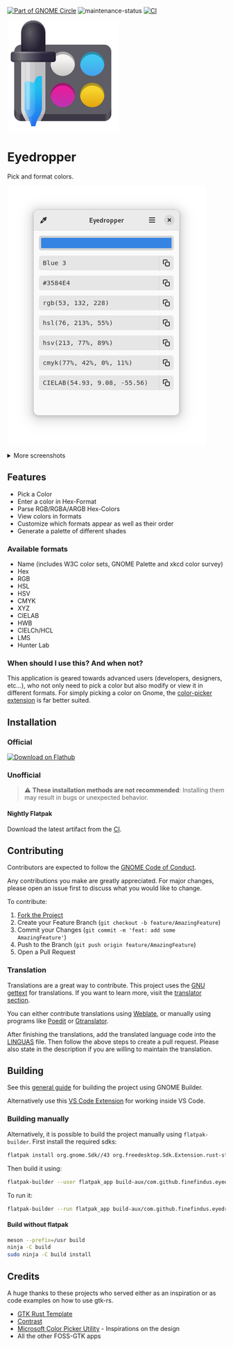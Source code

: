[![Part of GNOME Circle](https://circle.gnome.org/assets/button/badge.svg)](https://apps.gnome.org/app/com.github.finefindus.eyedropper/)
![maintenance-status](https://img.shields.io/badge/maintenance-actively--developed-brightgreen.svg)
[![CI](https://github.com/FineFindus/eyedropper/actions/workflows/ci.yml/badge.svg)](https://github.com/FineFindus/eyedropper/actions/workflows/ci.yml)

![Eyedropper](data/icons/com.github.finefindus.eyedropper.svg)

# Eyedropper

Pick and format colors.

![Main Page](data/resources/screenshots/main_default_light.png)

<details>
  <summary>More screenshots</summary>

![Status page](data/resources/screenshots/status_light.png)

![Customize the shown formats (Dark UI)](data/resources/screenshots/main_customize_dark.png)

![Customize the shown formats (Light UI)](data/resources/screenshots/main_customize_light.png)

![Generate Color Palettes](data/resources/screenshots/palette_dialog_new_export_light.png)


</details>


## Features

- Pick a Color
- Enter a color in Hex-Format
- Parse RGB/RGBA/ARGB Hex-Colors
- View colors in formats
- Customize which formats appear as well as their order
- Generate a palette of different shades

### Available formats

- Name (includes W3C color sets, GNOME Palette and xkcd color survey)
- Hex
- RGB
- HSL
- HSV
- CMYK
- XYZ
- CIELAB
- HWB
- CIELCh/HCL
- LMS
- Hunter Lab

### When should I use this? And when not?

This application is geared towards advanced users (developers, designers, etc…), who not only need to pick a color but also modify or view it in different formats. For simply picking a color on Gnome, the [color-picker extension](https://github.com/tuberry/color-picker) is far better suited.

## Installation

### Official
<a href='https://flathub.org/apps/details/com.github.finefindus.eyedropper'><img width='240' alt='Download on Flathub' src='https://flathub.org/assets/badges/flathub-badge-i-en.png'/></a>


### Unofficial

> :warning: **These installation methods are not recommended**: Installing them may result in bugs or unexpected behavior.

#### Nightly Flatpak

Download the latest artifact from the [CI](https://github.com/FineFindus/eyedropper/actions/workflows/ci.yml).

## Contributing

Contributors are expected to follow the [GNOME Code of Conduct](https://wiki.gnome.org/Foundation/CodeOfConduct).

Any contributions you make are greatly appreciated. For major changes, please open an issue first to discuss what you would like to change.

To contribute:

1. [Fork the Project](https://github.com/FineFindus/eyedropper/fork)
2. Create your Feature Branch (`git checkout -b feature/AmazingFeature`)
3. Commit your Changes (`git commit -m 'feat: add some AmazingFeature'`)
4. Push to the Branch (`git push origin feature/AmazingFeature`)
5. Open a Pull Request

### Translation

Translations are a great way to contribute. This project uses the [GNU gettext](https://www.gnu.org/software/gettext/manual/html_node/index.html#SEC_Contents) for translations. If you want to learn more, visit the [translator section](https://www.gnu.org/software/gettext/manual/html_node/Translators.html#Translators).

You can either contribute translations using [Weblate](https://hosted.weblate.org/projects/eyedropper/eyedropper/),
or manually using programs like [Poedit](https://poedit.net) or [Gtranslator](https://gitlab.gnome.org/GNOME/gtranslator/).

After finishing the translations, add the translated language code into the [LINGUAS](po/LINGUAS) file. Then follow the above steps to create a pull request. Please also state in the description if you are willing to maintain the translation.

## Building

See this [general guide](https://wiki.gnome.org/Newcomers/BuildProject) for building the project using GNOME Builder.

Alternatively use this [VS Code Extension](https://marketplace.visualstudio.com/items?itemName=bilelmoussaoui.flatpak-vscode#:~:text=VSCode%20%2B%20Flatpak%20Integration,run%2C%20and%20export%20a%20bundle) for working inside VS Code.

### Building manually

Alternatively, it is possible to build the project manually using `flatpak-builder`.
First install the required sdks:

```sh
flatpak install org.gnome.Sdk//43 org.freedesktop.Sdk.Extension.rust-stable//22.08 org.gnome.Platform//43
```

Then build it using:

```sh
flatpak-builder --user flatpak_app build-aux/com.github.finefindus.eyedropper.Devel.json
```

To run it:

```sh
flatpak-builder --run flatpak_app build-aux/com.github.finefindus.eyedropper.Devel.json eyedropper
```

#### Build without flatpak

```sh
meson --prefix=/usr build
ninja -C build
sudo ninja -C build install
```

## Credits

A huge thanks to these projects who served either as an inspiration or as code examples on how to use gtk-rs.

- [GTK Rust Template](https://gitlab.gnome.org/World/Rust/gtk-rust-template)
- [Contrast](https://gitlab.gnome.org/World/design/contrast)
- [Microsoft Color Picker Utility](https://docs.microsoft.com/en-us/windows/powertoys/color-picker) - Inspirations on the design
- All the other FOSS-GTK apps
